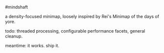 #mindshaft

a density-focused minimap, loosely inspired by Rei's Minimap of the days of yore.

todo: threaded processing, configurable performance facets, general cleanup.

meantime: it works. ship it.
